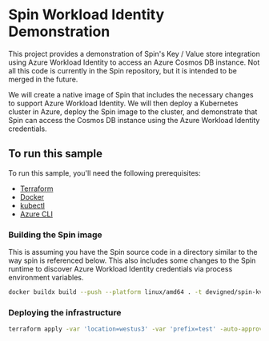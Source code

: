 # Spin Workload Identity Demonstration

This project provides a demonstration of Spin's Key / Value store integration using Azure Workload Identity to access an Azure Cosmos DB instance. Not all this code is currently in the Spin repository, but it is intended to be merged in the future.

We will create a native image of Spin that includes the necessary changes to support Azure Workload Identity. We will then deploy a Kubernetes cluster in Azure, deploy the Spin image to the cluster, and demonstrate that Spin can access the Cosmos DB instance using the Azure Workload Identity credentials.

## To run this sample
To run this sample, you'll need the following prerequisites:
- [Terraform](https://www.terraform.io/downloads.html)
- [Docker](https://docs.docker.com/get-docker/)
- [kubectl](https://kubernetes.io/docs/tasks/tools/install-kubectl/)
- [Azure CLI](https://docs.microsoft.com/en-us/cli/azure/install-azure-cli)

### Building the Spin image
This is assuming you have the Spin source code in a directory similar to the way spin is referenced below. This also includes some changes to the Spin runtime to discover Azure Workload Identity credentials via process environment variables.

```bash
docker buildx build --push --platform linux/amd64 . -t devigned/spin-kv-test:0.0.12 --build-context spin=../../fermyon/spin
```

### Deploying the infrastructure

```bash
terraform apply -var 'location=westus3' -var 'prefix=test' -auto-approve

```
